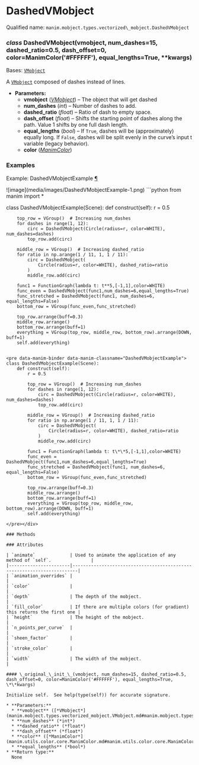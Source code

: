 # DashedVMobject

Qualified name: `manim.mobject.types.vectorized\_mobject.DashedVMobject`

### *class* DashedVMobject(vmobject, num_dashes=15, dashed_ratio=0.5, dash_offset=0, color=ManimColor('#FFFFFF'), equal_lengths=True, \*\*kwargs)

Bases: [`VMobject`](manim.mobject.types.vectorized_mobject.VMobject.md#manim.mobject.types.vectorized_mobject.VMobject)

A [`VMobject`](manim.mobject.types.vectorized_mobject.VMobject.md#manim.mobject.types.vectorized_mobject.VMobject) composed of dashes instead of lines.

* **Parameters:**
  * **vmobject** ([*VMobject*](manim.mobject.types.vectorized_mobject.VMobject.md#manim.mobject.types.vectorized_mobject.VMobject)) – The object that will get dashed
  * **num_dashes** (*int*) – Number of dashes to add.
  * **dashed_ratio** (*float*) – Ratio of dash to empty space.
  * **dash_offset** (*float*) – Shifts the starting point of dashes along the
    path. Value 1 shifts by one full dash length.
  * **equal_lengths** (*bool*) – If `True`, dashes will be (approximately) equally long.
    If `False`, dashes will be split evenly in the curve’s
    input t variable (legacy behavior).
  * **color** ([*ManimColor*](manim.utils.color.core.ManimColor.md#manim.utils.color.core.ManimColor))

### Examples

<div id="dashedvmobjectexample" class="admonition admonition-manim-example">
<p class="admonition-title">Example: DashedVMobjectExample <a class="headerlink" href="#dashedvmobjectexample">¶</a></p>![image](media/images/DashedVMobjectExample-1.png)
```python
from manim import *

class DashedVMobjectExample(Scene):
    def construct(self):
        r = 0.5

        top_row = VGroup()  # Increasing num_dashes
        for dashes in range(1, 12):
            circ = DashedVMobject(Circle(radius=r, color=WHITE), num_dashes=dashes)
            top_row.add(circ)

        middle_row = VGroup()  # Increasing dashed_ratio
        for ratio in np.arange(1 / 11, 1, 1 / 11):
            circ = DashedVMobject(
                Circle(radius=r, color=WHITE), dashed_ratio=ratio
            )
            middle_row.add(circ)

        func1 = FunctionGraph(lambda t: t**5,[-1,1],color=WHITE)
        func_even = DashedVMobject(func1,num_dashes=6,equal_lengths=True)
        func_stretched = DashedVMobject(func1, num_dashes=6, equal_lengths=False)
        bottom_row = VGroup(func_even,func_stretched)

        top_row.arrange(buff=0.3)
        middle_row.arrange()
        bottom_row.arrange(buff=1)
        everything = VGroup(top_row, middle_row, bottom_row).arrange(DOWN, buff=1)
        self.add(everything)
```

<pre data-manim-binder data-manim-classname="DashedVMobjectExample">
class DashedVMobjectExample(Scene):
    def construct(self):
        r = 0.5

        top_row = VGroup()  # Increasing num_dashes
        for dashes in range(1, 12):
            circ = DashedVMobject(Circle(radius=r, color=WHITE), num_dashes=dashes)
            top_row.add(circ)

        middle_row = VGroup()  # Increasing dashed_ratio
        for ratio in np.arange(1 / 11, 1, 1 / 11):
            circ = DashedVMobject(
                Circle(radius=r, color=WHITE), dashed_ratio=ratio
            )
            middle_row.add(circ)

        func1 = FunctionGraph(lambda t: t\*\*5,[-1,1],color=WHITE)
        func_even = DashedVMobject(func1,num_dashes=6,equal_lengths=True)
        func_stretched = DashedVMobject(func1, num_dashes=6, equal_lengths=False)
        bottom_row = VGroup(func_even,func_stretched)

        top_row.arrange(buff=0.3)
        middle_row.arrange()
        bottom_row.arrange(buff=1)
        everything = VGroup(top_row, middle_row, bottom_row).arrange(DOWN, buff=1)
        self.add(everything)

</pre></div>

### Methods

### Attributes

| `animate`             | Used to animate the application of any method of `self`.               |
|-----------------------|------------------------------------------------------------------------|
| `animation_overrides` |                                                                        |
| `color`               |                                                                        |
| `depth`               | The depth of the mobject.                                              |
| `fill_color`          | If there are multiple colors (for gradient) this returns the first one |
| `height`              | The height of the mobject.                                             |
| `n_points_per_curve`  |                                                                        |
| `sheen_factor`        |                                                                        |
| `stroke_color`        |                                                                        |
| `width`               | The width of the mobject.                                              |

#### \_original_\_init_\_(vmobject, num_dashes=15, dashed_ratio=0.5, dash_offset=0, color=ManimColor('#FFFFFF'), equal_lengths=True, \*\*kwargs)

Initialize self.  See help(type(self)) for accurate signature.

* **Parameters:**
  * **vmobject** ([*VMobject*](manim.mobject.types.vectorized_mobject.VMobject.md#manim.mobject.types.vectorized_mobject.VMobject))
  * **num_dashes** (*int*)
  * **dashed_ratio** (*float*)
  * **dash_offset** (*float*)
  * **color** ([*ManimColor*](manim.utils.color.core.ManimColor.md#manim.utils.color.core.ManimColor))
  * **equal_lengths** (*bool*)
* **Return type:**
  None
